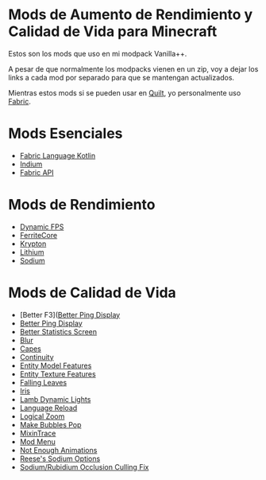 # Mods de Aumento de Rendimiento y Calidad de Vida para Minecraft
Estos son los mods que uso en mi modpack Vanilla++.

A pesar de que normalmente los modpacks vienen en un zip, voy a dejar los links a cada mod por separado para que se mantengan actualizados.

Mientras estos mods si se pueden usar en [Quilt](https://quiltmc.org), yo personalmente uso [Fabric](https://fabricmc.net/).

# Mods Esenciales
* [Fabric Language Kotlin](https://modrinth.com/mod/fabric-language-kotlin)
* [Indium](https://modrinth.com/mod/indium)
* [Fabric API](https://modrinth.com/mod/fabric-api)

# Mods de Rendimiento
* [Dynamic FPS](https://modrinth.com/mod/dynamic-fps)
* [FerriteCore](https://modrinth.com/mod/ferrite-core)
* [Krypton](https://modrinth.com/mod/krypton)
* [Lithium](https://modrinth.com/mod/lithium)
* [Sodium](https://modrinth.com/mod/sodium)

# Mods de Calidad de Vida
* [Better F3]([Better Ping Display](https://modrinth.com/mod/betterf3)
* [Better Ping Display](https://modrinth.com/mod/better-ping-display-fabric)
* [Better Statistics Screen](https://modrinth.com/mod/better-stats)
* [Blur](https://modrinth.com/mod/blur-fabric/)
* [Capes](https://modrinth.com/mod/capes/)
* [Continuity](https://modrinth.com/mod/continuity)
* [Entity Model Features](https://modrinth.com/mod/entity-model-features)
* [Entity Texture Features](https://modrinth.com/mod/entitytexturefeatures)
* [Falling Leaves](https://modrinth.com/mod/fallingleaves/)
* [Iris](https://modrinth.com/mod/iris)
* [Lamb Dynamic Lights](https://modrinth.com/mod/lambdynamiclights)
* [Language Reload](https://modrinth.com/mod/language-reload)
* [Logical Zoom](https://modrinth.com/mod/logical-zoom)
* [Make Bubbles Pop](https://modrinth.com/mod/make_bubbles_pop)
* [MixinTrace](https://modrinth.com/mod/mixintrace)
* [Mod Menu](https://modrinth.com/mod/modmenu)
* [Not Enough Animations](https://modrinth.com/mod/not-enough-animations/)
* [Reese's Sodium Options](https://modrinth.com/mod/reeses-sodium-options)
* [Sodium/Rubidium Occlusion Culling Fix](https://modrinth.com/mod/occlusion-culling-fix-sodium)
